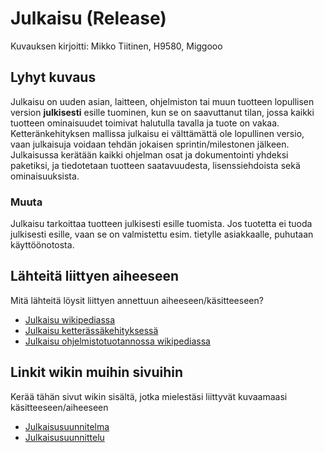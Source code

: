 # Julkaisu (Release)

Kuvauksen kirjoitti: Mikko Tiitinen, H9580, Miggooo

## Lyhyt kuvaus

Julkaisu on uuden asian, laitteen, ohjelmiston tai muun tuotteen lopullisen version **julkisesti** esille tuominen, kun se on saavuttanut tilan, jossa kaikki tuotteen ominaisuudet toimivat halutulla tavalla ja tuote on vakaa.
Ketteränkehityksen mallissa julkaisu ei välttämättä ole lopullinen versio, vaan julkaisuja voidaan tehdän jokaisen sprintin/milestonen jälkeen.
Julkaisussa kerätään kaikki ohjelman osat ja dokumentointi yhdeksi paketiksi, ja tiedotetaan tuotteen saatavuudesta, lisenssiehdoista sekä ominaisuuksista.

### Muuta

Julkaisu tarkoittaa tuotteen julkisesti esille tuomista. Jos tuotetta ei tuoda julkisesti esille, vaan se on valmistettu esim. tietylle asiakkaalle, puhutaan käyttöönotosta.

## Lähteitä liittyen aiheeseen

Mitä lähteitä löysit liittyen annettuun aiheeseen/käsitteeseen?

* [Julkaisu wikipediassa](https://fi.wikipedia.org/wiki/Julkaisu)
* [Julkaisu ketterässäkehityksessä](http://searchsoftwarequality.techtarget.com/definition/release)
* [Julkaisu ohjelmistotuotannossa wikipediassa](https://fi.wikipedia.org/wiki/Ohjelmistotuotanto#Julkaisu_tai_k.C3.A4ytt.C3.B6.C3.B6notto)

## Linkit wikin muihin sivuihin

Kerää tähän sivut wikin sisältä, jotka mielestäsi liittyvät kuvaamaasi käsitteeseen/aiheeseen

* [Julkaisusuunnitelma](https://github.com/JAMKPROJ/TTOS1000-GT0/blob/master/julkaisusuunnitelma.md)
* [Julkaisusuunnittelu](https://github.com/JAMKPROJ/TTOS1000-GT0/blob/master/julkaisusuunnittelu.md) 
